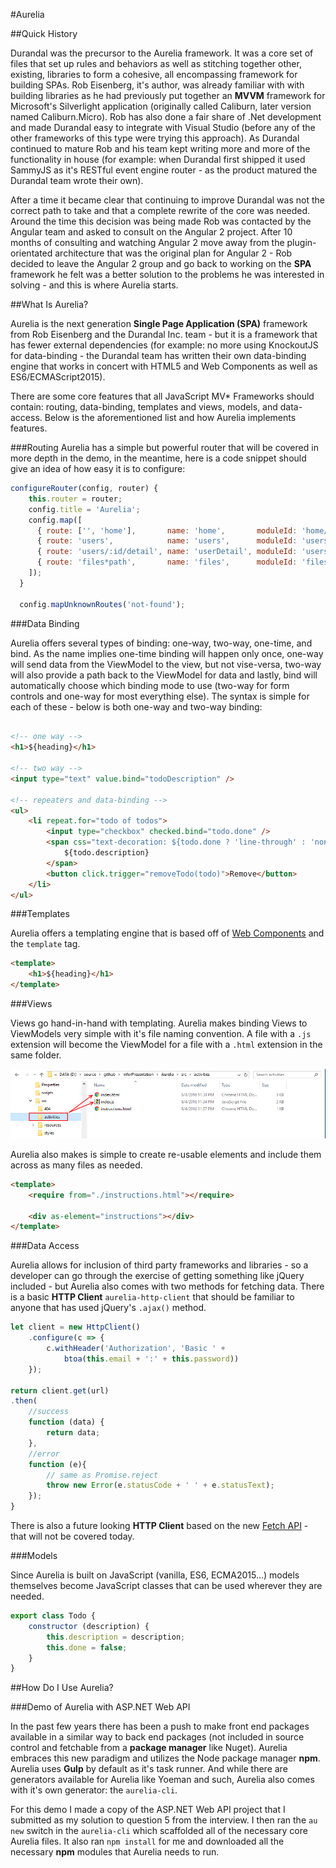 #Aurelia

##Quick History

Durandal was the precursor to the Aurelia framework. It was a core set of files that set up rules and behaviors as well as stitching together other, existing, libraries to form a cohesive, all encompassing framework for building SPAs. Rob Eisenberg, it's author, was already familiar with with building libraries as he had previously put together an **MVVM** framework for Microsoft's Silverlight application (originally called Caliburn, later version named Caliburn.Micro). Rob has also done a fair share of .Net development and made Durandal easy to integrate with Visual Studio (before any of the other frameworks of this type were trying this approach). As Durandal continued to mature Rob and his team kept writing more and more of the functionality in house (for example: when Durandal first shipped it used SammyJS as it's RESTful event engine router - as the product matured the Durandal team wrote their own).

After a time it became clear that continuing to improve Durandal was not the correct path to take and that a complete rewrite of the core was needed. Around the time this decision was being made Rob was contacted by the Angular team and asked to consult on the Angular 2 project. After 10 months of consulting and watching Angular 2 move away from the plugin-orientated architecture that was the original plan for Angular 2 - Rob decided to leave the Angular 2 group and go back to working on the **SPA** framework he felt was a better solution to the problems he was interested in solving - and this is where Aurelia starts.

##What Is Aurelia?

Aurelia is the next generation **Single Page Application (SPA)** framework from Rob Eisenberg and the Durandal Inc. team - but it is a framework that has fewer external dependencies (for example: no more using KnockoutJS for data-binding - the Durandal team has written their own data-binding engine that works in concert with HTML5 and Web Components as well as ES6/ECMAScript2015).

There are some core features that all JavaScript MV* Frameworks should contain: routing, data-binding, templates and views, models, and data-access. Below is the aforementioned list and how Aurelia implements features.

###Routing
Aurelia has a simple but powerful router that will be covered in more depth in the demo, in the meantime, here is a code snippet should give an idea of how easy it is to configure:

```javascript
configureRouter(config, router) {
    this.router = router;
    config.title = 'Aurelia';
    config.map([
      { route: ['', 'home'],       name: 'home',       moduleId: 'home/index' },
      { route: 'users',            name: 'users',      moduleId: 'users/index',   nav: true },
      { route: 'users/:id/detail', name: 'userDetail', moduleId: 'users/detail' },
      { route: 'files*path',       name: 'files',      moduleId: 'files/index',   href:'#files',   nav: true }
    ]);
  }

  config.mapUnknownRoutes('not-found');
```


###Data Binding

Aurelia offers several types of binding: one-way, two-way, one-time, and bind. As the name implies one-time binding will happen only once, one-way will send data from the ViewModel to the view, but not vise-versa, two-way will also provide a path back to the ViewModel for data and lastly, bind will automatically choose which binding mode to use (two-way for form controls and one-way for most everything else). The syntax is simple for each of these - below is both one-way and two-way binding:

```html

<!-- one way -->
<h1>${heading}</h1>

<!-- two way -->
<input type="text" value.bind="todoDescription" />

<!-- repeaters and data-binding -->
<ul>
    <li repeat.for="todo of todos">
        <input type="checkbox" checked.bind="todo.done" />
        <span css="text-decoration: ${todo.done ? 'line-through' : 'none'}">
            ${todo.description}
        </span>
        <button click.trigger="removeTodo(todo)">Remove</button>
    </li>
</ul>

```


###Templates

Aurelia offers a templating engine that is based off of [Web Components](https://en.wikipedia.org/wiki/Web_Components) and the `template` tag.

```html
<template>
    <h1>${heading}</h1>
</template>
```


###Views

Views go hand-in-hand with templating. Aurelia makes binding Views to ViewModels very simple with it's file naming convention. A file with a `.js` extension will become the ViewModel for a file with a `.html` extension in the same folder.

![File Naming Convention in Aurelia](images/file-naming-convention.png "File Naming Convention in Aurelia")

Aurelia also makes is simple to create re-usable elements and include them across as many files as needed.

```html
<template>
    <require from="./instructions.html"></require>

    <div as-element="instructions"></div>
</template>
```


###Data Access

Aurelia allows for inclusion of third party frameworks and libraries - so a developer can go through the exercise of getting something like jQuery included - but Aurelia also comes with two methods for fetching data. There is a basic **HTTP Client** `aurelia-http-client` that should be familiar to anyone that has used jQuery's `.ajax()` method.

```javascript
let client = new HttpClient()
    .configure(c => {
        c.withHeader('Authorization', 'Basic ' +
            btoa(this.email + ':' + this.password))
    });

return client.get(url)
.then(
    //success
    function (data) {
        return data;
    },
    //error
    function (e){
        // same as Promise.reject
        throw new Error(e.statusCode + ' ' + e.statusText);
    });
}
```

There is also a future looking **HTTP Client** based on the new [Fetch API](https://developer.mozilla.org/en-US/docs/Web/API/Fetch_API) - that will not be covered today.


###Models

Since Aurelia is built on JavaScript (vanilla, ES6, ECMA2015...) models themselves become JavaScript classes that can be used wherever they are needed.

```javascript
export class Todo {
    constructor (description) {
        this.description = description;
        this.done = false;
    }
}
```

##How Do I Use Aurelia?

###Demo of Aurelia with ASP.NET Web API

In the past few years there has been a push to make front end packages available in a similar way to back end packages (not included in source control and fetchable from a **package manager** like Nuget). Aurelia embraces this new paradigm and utilizes the Node package manager **npm**. Aurelia uses **Gulp** by default as it's task runner. And while there are generators available for Aurelia like Yoeman and such, Aurelia also comes with it's own generator: the `aurelia-cli`.

For this demo I made a copy of the ASP.NET Web API project that I submitted as my solution to question 5 from the interview. I then ran the `au new` switch in the `aurelia-cli` which scaffolded all of the necessary core Aurelia files. It also ran `npm install` for me and downloaded all the necessary **npm** modules that Aurelia needs to run.